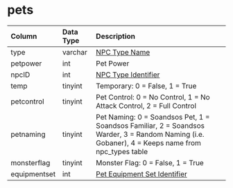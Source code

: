# pets

| Column | Data Type | Description |
| :--- | :--- | :--- |
| type | varchar | [NPC Type Name](../../../schema/categories/pets/npc_types.md) |
| petpower | int | Pet Power |
| npcID | int | [NPC Type Identifier](../../../schema/categories/pets/npc_types.md) |
| temp | tinyint | Temporary: 0 = False, 1 = True |
| petcontrol | tinyint | Pet Control: 0 = No Control, 1 = No Attack Control, 2 = Full Control |
| petnaming | tinyint | Pet Naming: 0 = Soandsos Pet, 1 = Soandsos Familiar, 2 = Soandsos Warder, 3 = Random Naming \(i.e. Gobaner\), 4 = Keeps name from npc\_types table |
| monsterflag | tinyint | Monster Flag: 0 = False, 1 = True |
| equipmentset | int | [Pet Equipment Set Identifier](../../../schema/categories/pets/pet_equipmentset.md) |

